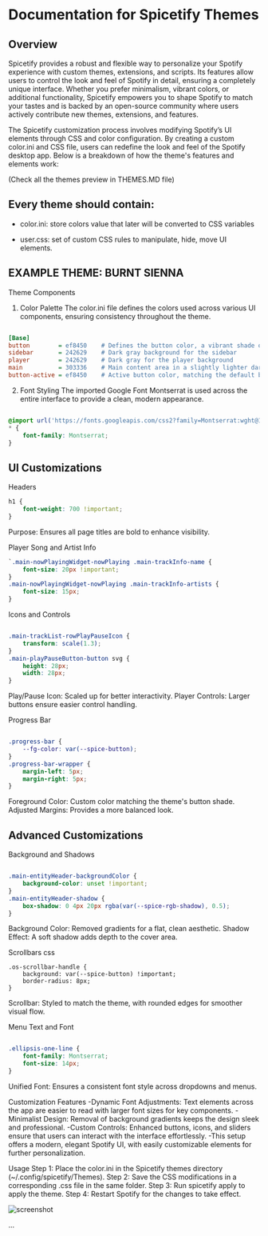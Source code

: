 # Documentation for Spicetify Themes

## Overview
Spicetify provides a robust and flexible way to personalize your Spotify experience with custom themes, extensions, and scripts. Its features allow users to control the look and feel of Spotify in detail, ensuring a completely unique interface. Whether you prefer minimalism, vibrant colors, or additional functionality, Spicetify empowers you to shape Spotify to match your tastes and is backed by an open-source community where users actively contribute new themes, extensions, and features.

The Spicetify customization process involves modifying Spotify’s UI elements through CSS and color configuration. By creating a custom color.ini and CSS file, users can redefine the look and feel of the Spotify desktop app. Below is a breakdown of how the theme's features and elements work:

(Check all the themes preview in THEMES.MD file)

## Every theme should contain:

- color.ini: store colors value that later will be converted to CSS variables

- user.css: set of custom CSS rules to manipulate, hide, move UI elements.


## EXAMPLE THEME: BURNT SIENNA

Theme Components
1. Color Palette
The color.ini file defines the colors used across various UI components, ensuring consistency throughout the theme.

```ini

[Base]
button        = ef8450    # Defines the button color, a vibrant shade of orange
sidebar       = 242629    # Dark gray background for the sidebar
player        = 242629    # Dark gray for the player background
main          = 303336    # Main content area in a slightly lighter dark gray
button-active = ef8450    # Active button color, matching the default button color

```

2. Font Styling
The imported Google Font Montserrat is used across the entire interface to provide a clean, modern appearance.

``` css

@import url('https://fonts.googleapis.com/css2?family=Montserrat:wght@100;900&display=swap');
* {
    font-family: Montserrat;
}
```

## UI Customizations
Headers

```css
h1 {
    font-weight: 700 !important;
}
```
Purpose: Ensures all page titles are bold to enhance visibility.

Player Song and Artist Info
```css
`.main-nowPlayingWidget-nowPlaying .main-trackInfo-name {
    font-size: 20px !important;
}
.main-nowPlayingWidget-nowPlaying .main-trackInfo-artists {
    font-size: 15px;
}
```

Icons and Controls
```css

.main-trackList-rowPlayPauseIcon {
    transform: scale(1.3);
}
.main-playPauseButton-button svg {
    height: 28px;
    width: 28px;
}
```
Play/Pause Icon: Scaled up for better interactivity.
Player Controls: Larger buttons ensure easier control handling.


Progress Bar
```css

.progress-bar {
    --fg-color: var(--spice-button);
}
.progress-bar-wrapper {
    margin-left: 5px;
    margin-right: 5px;
}
```
Foreground Color: Custom color matching the theme's button shade.
Adjusted Margins: Provides a more balanced look.


## Advanced Customizations
Background and Shadows
```css

.main-entityHeader-backgroundColor {
    background-color: unset !important;
}
.main-entityHeader-shadow {
    box-shadow: 0 4px 20px rgba(var(--spice-rgb-shadow), 0.5);
}
```
Background Color: Removed gradients for a flat, clean aesthetic.
Shadow Effect: A soft shadow adds depth to the cover area.

Scrollbars
css
```
.os-scrollbar-handle {
    background: var(--spice-button) !important;
    border-radius: 8px;
}
```
Scrollbar: Styled to match the theme, with rounded edges for smoother visual flow.

Menu Text and Font
```css

.ellipsis-one-line {
    font-family: Montserrat;
    font-size: 14px;
}
```
Unified Font: Ensures a consistent font style across dropdowns and menus.

Customization Features
-Dynamic Font Adjustments: Text elements across the app are easier to read with larger font sizes for key components.
-Minimalist Design: Removal of background gradients keeps the design sleek and professional.
-Custom Controls: Enhanced buttons, icons, and sliders ensure that users can interact with the interface effortlessly.
-This setup offers a modern, elegant Spotify UI, with easily customizable elements for further personalization.

Usage
Step 1: Place the color.ini in the Spicetify themes directory (~/.config/spicetify/Themes).
Step 2: Save the CSS modifications in a corresponding .css file in the same folder.
Step 3: Run spicetify apply to apply the theme.
Step 4: Restart Spotify for the changes to take effect.



![screenshot](https://github.com/user-attachments/assets/69d6d7d3-c567-482f-9483-5c436b56f954)

...
